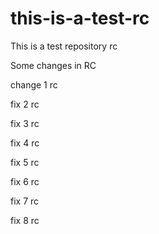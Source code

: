 # this-is-a-test-rc
This is a test repository rc

Some changes in RC

change 1 rc

fix 2 rc

fix 3 rc

fix 4 rc

fix 5 rc

fix 6 rc

fix 7 rc

fix 8 rc